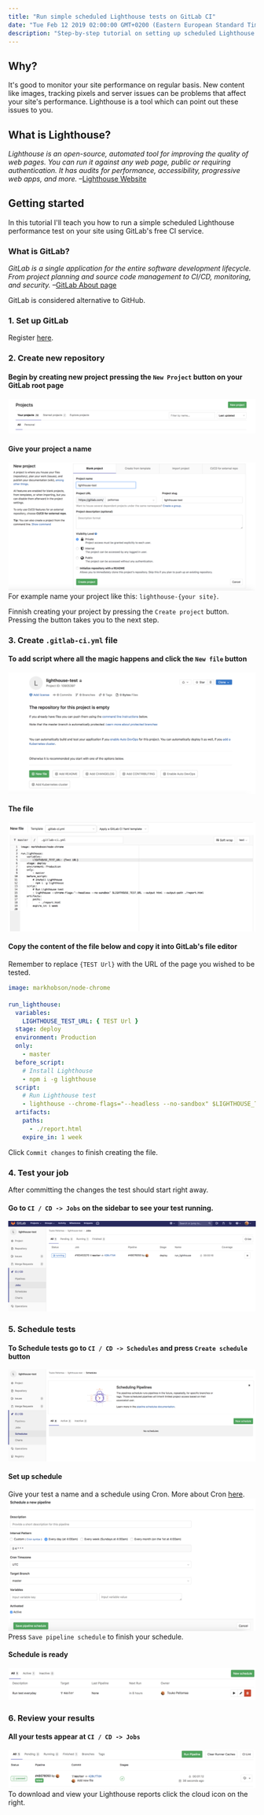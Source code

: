 ```yaml
---
title: "Run simple scheduled Lighthouse tests on GitLab CI"
date: "Tue Feb 12 2019 02:00:00 GMT+0200 (Eastern European Standard Time)"
description: "Step-by-step tutorial on setting up scheduled Lighthouse performance tests using GitLab CI to monitor and improve website performance."
---
```


## Why?

It's good to monitor your site performance on regular basis. New content like images, tracking pixels and server issues can be problems that affect your site's performance. Lighthouse is a tool which can point out these issues to you.

## What is Lighthouse?

_Lighthouse is an open-source, automated tool for improving the quality of web pages. You can run it against any web page, public or requiring authentication. It has audits for performance, accessibility, progressive web apps, and more._
–[Lighthouse Website](https://developers.google.com/web/tools/lighthouse/)

## Getting started

In this tutorial I'll teach you how to run a simple scheduled Lighthouse performance test on your site using GitLab's free CI service.

### What is GitLab?

_GitLab is a single application for the entire software development lifecycle. From project planning and source code management to CI/CD, monitoring, and security._
–[GitLab About page](https://about.gitlab.com/)

GitLab is considered alternative to GitHub.

### 1. Set up GitLab

Register [here](https://gitlab.com/users/sign_in).

### 2. Create new repository

#### Begin by creating new project pressing the `New Project` button on your GitLab root page

![Create new GitLab project](/create-new-gitlab-project.png)

#### Give your project a name

![GitLab project name](/gitlab-project-name.png)
For example name your project like this: `lighthouse-{your site}`.

Finnish creating your project by pressing the `Create project` button. Pressing the button takes you to the next step.

### 3. Create `.gitlab-ci.yml` file

#### To add script where all the magic happens and click the `New file` button

![Fresh GitLab project page](/fresh-gitlab-project-page.png)

#### The file

![GitLab CI config](/gitlab-ci-config.png)

#### Copy the content of the file below and copy it into GitLab's file editor

Remember to replace `{TEST Url}` with the URL of the page you wished to be tested.

```yml
image: markhobson/node-chrome

run_lighthouse:
  variables:
    LIGHTHOUSE_TEST_URL: { TEST Url }
  stage: deploy
  environment: Production
  only:
    - master
  before_script:
    # Install Lighthouse
    - npm i -g lighthouse
  script:
    # Run Lighthouse test
    - lighthouse --chrome-flags="--headless --no-sandbox" $LIGHTHOUSE_TEST_URL --output html --output-path ./report.html
  artifacts:
    paths:
      - ./report.html
    expire_in: 1 week
```

Click `Commit changes` to finish creating the file.

### 4. Test your job

After committing the changes the test should start right away.

#### Go to `CI / CD -> Jobs` on the sidebar to see your test running.

![GitLab CI jobs list](/gitlab-ci-jobs-list.png)

### 5. Schedule tests

#### To Schedule tests go to `CI / CD -> Schedules` and press `Create schedule` button

![GitLab CI create new schedule](/gitlab-ci-create-new-schedule.png)

#### Set up schedule

Give your test a name and a schedule using Cron. More about Cron [here](https://en.wikipedia.org/wiki/Cron).
![GitLab CI schedule a new pipeline](/gitlab-ci-schedule-a-new-pipeline.png)
Press `Save pipeline schedule` to finish your schedule.

#### Schedule is ready

![GitLab CI active pipeline schedule](/gitlab-ci-active-pipeline-schedule.png)

### 6. Review your results

#### All your tests appear at `CI / CD -> Jobs`

![GitLab CI passed pipeline](/gitlab-ci-passed-pipeline.png)
To download and view your Lighthouse reports click the cloud icon on the right.
